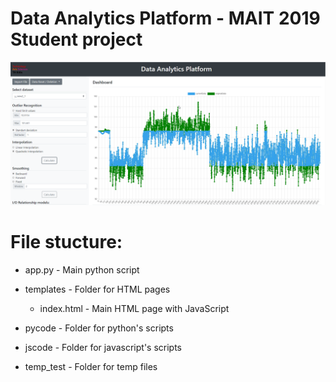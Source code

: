 # Data Analytics Platform - MAIT 2019 Student project

![GUI](/Documentation/Screen_1.png)

# File stucture:

* app.py 		- Main python script

* templates	- Folder for HTML pages
  * index.html	- Main HTML page with JavaScript

* pycode		- Folder for python's scripts
* jscode		- Folder for javascript's scripts
* temp_test	- Folder for temp files

